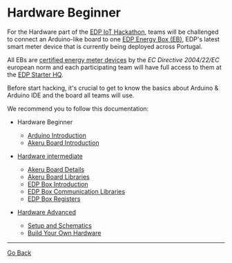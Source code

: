 # Hardware Beginner


For the Hardware part of the [EDP IoT Hackathon](http://edpiothackathon.edp.pt/), 
teams will be challenged to connect an Arduino-like board to one 
[EDP Energy Box (EB)](https://www.edpdistribuicao.pt/pt/rede/InovGrid/Pages/aEdpBox.aspx), 
EDP's latest smart meter device that is currently being deployed across Portugal. 

All EBs are [certified energy meter devices](https://www.edpdistribuicao.pt/pt/rede/InovGrid/EDP%20Documents/SGS0043.pdf) by the *EC Directive 2004/22/EC* european norm 
and each participating team will have full access to them at the [EDP Starter HQ](https://www.edpstarter.com/).

Before start hacking, it's crucial to get to know the basics about Arduino & Arduino IDE and the board all teams will use.

We recommend you to follow this documentation:

- Hardware Beginner
    * [Arduino Introduction](hardware-beginner-arduino101.md#arduino-introduction)
    * [Akeru Board Introduction](hardware-intermediate-akeru.md#akeru-introduction)
 

- [Hardware intermediate](hardware-intermediate.md)
    * [Akeru Board Details](hardware-intermediate-akeru.md#akeru-details)
    * [Akeru Board Libraries](hardware-intermediate-akeru.md#akeru-libraries)
    * [EDP Box Introduction](hardware-intermediate-eb.md#eb-introduction)
    * [EDP Box Communication Libraries](hardware-intermediate-eb-comm.md)
    * [EDP Box Registers](hardware-intermediate-registers.md)


- [Hardware Advanced](hardware-advanced.md)
    * [Setup and Schematics](hardware-advanced-setup.md)
    * [Build Your Own Hardware](hardware-advanced-byohw.md)


---

[Go Back](/Documentation/readme.md)